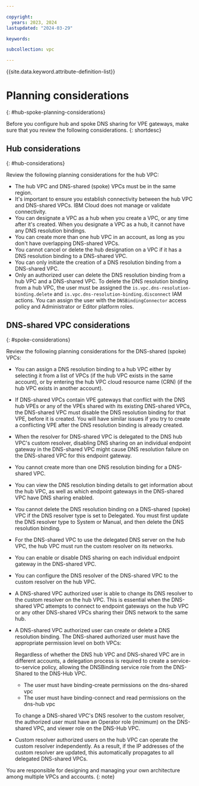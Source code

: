 ```yaml
---

copyright:
  years: 2023, 2024
lastupdated: "2024-03-29"

keywords:

subcollection: vpc

---
```


{{site.data.keyword.attribute-definition-list}}

# Planning considerations
{: #hub-spoke-planning-considerations}

Before you configure hub and spoke DNS sharing for VPE gateways, make sure that you review the following considerations.
{: shortdesc}

## Hub considerations
{: #hub-considerations}

Review the following planning considerations for the hub VPC:

* The hub VPC and DNS-shared (spoke) VPCs must be in the same region.
* It's important to ensure you establish connectivity between the hub VPC and DNS-shared VPCs. IBM Cloud does not manage or validate connectivity.
* You can designate a VPC as a hub when you create a VPC, or any time after it's created. When you designate a VPC as a hub, it cannot have any DNS resolution bindings.
* You can create more than one hub VPC in an account, as long as you don't have overlapping DNS-shared VPCs.
* You cannot cancel or delete the hub designation on a VPC if it has a DNS resolution binding to a DNS-shared VPC.
* You can only initiate the creation of a DNS resolution binding from a DNS-shared VPC.
* Only an authorized user can delete the DNS resolution binding from a hub VPC and a DNS-shared VPC. To delete the DNS resolution binding from a hub VPC, the user must be assigned the `is.vpc.dns-resolution-binding.delete` and `is.vpc.dns-resolution-binding.disconnect` IAM actions. You can assign the user with the `DNSBindingConnector` access policy and Administrator or Editor platform roles.

## DNS-shared VPC considerations
{: #spoke-considerations}

Review the following planning considerations for the DNS-shared (spoke) VPCs:

* You can assign a DNS resolution binding to a hub VPC either by selecting it from a list of VPCs (if the hub VPC exists in the same account), or by entering the hub VPC cloud resource name (CRN) (if the hub VPC exists in another account).
* If DNS-shared VPCs contain VPE gateways that conflict with the DNS hub VPEs or any of the VPEs shared with its existing DNS-shared VPCs, the DNS-shared VPC must disable the DNS resolution binding for that VPE, before it is created. You will have similar issues if you try to create a conflicting VPE after the DNS resolution binding is already created.
* When the resolver for DNS-shared VPC is delegated to the DNS hub VPC's custom resolver, disabling DNS sharing on an individual endpoint gateway in the DNS-shared VPC might cause DNS resolution failure on the DNS-shared VPC for this endpoint gateway.
* You cannot create more than one DNS resolution binding for a DNS-shared VPC.
* You can view the DNS resolution binding details to get information about the hub VPC, as well as which endpoint gateways in the DNS-shared VPC have DNS sharing enabled.
* You cannot delete the DNS resolution binding on a DNS-shared (spoke) VPC if the DNS resolver type is set to Delegated. You must first update the DNS resolver type to System or Manual, and then delete the DNS resolution binding.
* For the DNS-shared VPC to use the delegated DNS server on the hub VPC, the hub VPC must run the custom resolver on its networks.
* You can enable or disable DNS sharing on each individual endpoint gateway in the DNS-shared VPC.
* You can configure the DNS resolver of the DNS-shared VPC to the custom resolver on the hub VPC.
* A DNS-shared VPC authorized user is able to change its DNS resolver to the custom resolver on the hub VPC. This is essential when the DNS-shared VPC attempts to connect to endpoint gateways on the hub VPC or any other DNS-shared VPCs sharing their DNS network to the same hub.
* A DNS-shared VPC authorized user can create or delete a DNS resolution binding. The DNS-shared authorized user must have the appropriate permission level on both VPCs:

  Regardless of whether the DNS hub VPC and DNS-shared VPC are in different accounts, a delegation process is required to create a service-to-service policy, allowing the DNSBinding service role from the DNS-Shared to the DNS-Hub VPC.
   * The user must have binding-create permissions on the dns-shared vpc
   * The user must have binding-connect and read permissions on the dns-hub vpc

   To change a DNS-shared VPC's DNS resolver to the custom resolver,  the authorized user must have an Operator role (minimum) on the DNS-shared VPC, and viewer role on the DNS-Hub VPC.
* Custom resolver authorized users on the hub VPC can operate the custom resolver independently. As a result, if the IP addresses of the custom resolver are updated, this automatically propagates to all delegated DNS-shared VPCs.

You are responsible for designing and managing your own architecture among multiple VPCs and accounts.
{: note}
